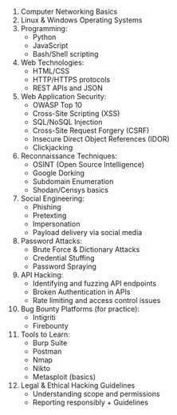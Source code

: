 

1. Computer Networking Basics
2. Linux & Windows Operating Systems
3. Programming:
   - Python
   - JavaScript
   - Bash/Shell scripting
4. Web Technologies:
   - HTML/CSS
   - HTTP/HTTPS protocols
   - REST APIs and JSON
5. Web Application Security:
   - OWASP Top 10
   - Cross-Site Scripting (XSS)
   - SQL/NoSQL Injection
   - Cross-Site Request Forgery (CSRF)
   - Insecure Direct Object References (IDOR)
   - Clickjacking
6. Reconnaissance Techniques:
   - OSINT (Open Source Intelligence)
   - Google Dorking
   - Subdomain Enumeration
   - Shodan/Censys basics
7. Social Engineering:
   - Phishing
   - Pretexting
   - Impersonation
   - Payload delivery via social media
8. Password Attacks:
   - Brute Force & Dictionary Attacks
   - Credential Stuffing
   - Password Spraying
9. API Hacking:
   - Identifying and fuzzing API endpoints
   - Broken Authentication in APIs
   - Rate limiting and access control issues
10. Bug Bounty Platforms (for practice):
    - Intigriti
    - Firebounty
11. Tools to Learn:
    - Burp Suite
    - Postman
    - Nmap
    - Nikto
    - Metasploit (basics)
12. Legal & Ethical Hacking Guidelines
    - Understanding scope and permissions
    - Reporting responsibly + Guidelines